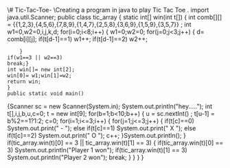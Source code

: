 \\# Tic-Tac-Toe-
\\Creating a program in java to play Tic Tac Toe  .
import java.util.Scanner;
public class tic_array
{
    static int[] win(int t[])
    { int comb[][] = {{1,2,3},{4,5,6},{7,8,9},{1,4,7},{2,5,8},{3,6,9},{1,5,9},{3,5,7}} ;
    int w1=0,w2=0,i,j,k,d;
    for(i=0;i<8;i++)
    {
        w1=0;w2=0;
        for(j=0;j<3;j++)
        {
            d= comb[i][j];
            if(t[d-1]==1)
             w1++;
            if(t[d-1]==2)
             w2++;
            
        }
    if(w1==3 || w2==3)
    break;}
    int win[]= new int[2];
    win[0]= w1;win[1]=w2;
    return win;
    }    
    public static void main()
{Scanner sc = new Scanner(System.in);
System.out.println("hey.....");
int t[],i,j,b,u,c=0;
t = new int[9];
for(b=1;b<10;b++)
{
    u = sc.nextInt() ;
    t[u-1] = b%2==1?1:2;
    c=0;
    for(i=1;i<=3;i++)
    {
     for(j=1;j<=3;j++)
     {
        if(t[c]==0)
        System.out.print(" - ");
        else if(t[c]==1)
        System.out.print(" X ");
        else if(t[c]==2)
        System.out.print(" O ");
        c++;
     }System.out.println();
  }
   if(tic_array.win(t)[0] == 3 || tic_array.win(t)[1] == 3)
   {   if(tic_array.win(t)[0] == 3)
       System.out.println("Player 1 won");
       if(tic_array.win(t)[1] == 3)
       System.out.println("Player 2 won");
       break;
    }
}
}
}  
